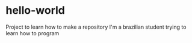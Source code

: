 # hello-world
Project to learn how to make a repository
I'm a brazilian student trying to learn how to program
